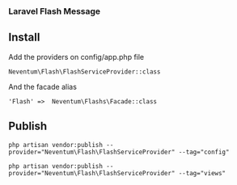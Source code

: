 ### Laravel Flash Message

## Install

Add the providers on config/app.php file

    Neventum\Flash\FlashServiceProvider::class

And the facade alias
    
    'Flash' =>  Neventum\Flashs\Facade::class

## Publish


    php artisan vendor:publish --provider="Neventum\Flash\FlashServiceProvider" --tag="config"
        
    php artisan vendor:publish --provider="Neventum\Flash\FlashServiceProvider" --tag="views"